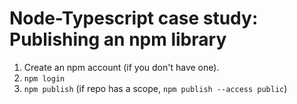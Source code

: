 # Node-Typescript case study: Publishing an npm library

1. Create an npm account (if you don't have one).
1. `npm login`
1. `npm publish` (if repo has a scope, `npm publish --access public`)
